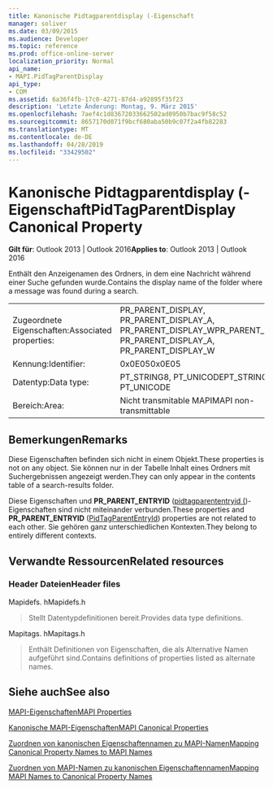 ```yaml
---
title: Kanonische Pidtagparentdisplay (-Eigenschaft
manager: soliver
ms.date: 03/09/2015
ms.audience: Developer
ms.topic: reference
ms.prod: office-online-server
localization_priority: Normal
api_name:
- MAPI.PidTagParentDisplay
api_type:
- COM
ms.assetid: 6a36f4fb-17c0-4271-87d4-a92895f35f23
description: 'Letzte Änderung: Montag, 9. März 2015'
ms.openlocfilehash: 7aef4c1d83672033662502ad0950b7bac9f58c52
ms.sourcegitcommit: 8657170d071f9bcf680aba50b9c07f2a4fb82283
ms.translationtype: MT
ms.contentlocale: de-DE
ms.lasthandoff: 04/28/2019
ms.locfileid: "33429502"
---
```

# <a name="pidtagparentdisplay-canonical-property"></a><span data-ttu-id="892ad-103">Kanonische Pidtagparentdisplay (-Eigenschaft</span><span class="sxs-lookup"><span data-stu-id="892ad-103">PidTagParentDisplay Canonical Property</span></span>

  
  
<span data-ttu-id="892ad-104">**Gilt für**: Outlook 2013 | Outlook 2016</span><span class="sxs-lookup"><span data-stu-id="892ad-104">**Applies to**: Outlook 2013 | Outlook 2016</span></span> 
  
<span data-ttu-id="892ad-105">Enthält den Anzeigenamen des Ordners, in dem eine Nachricht während einer Suche gefunden wurde.</span><span class="sxs-lookup"><span data-stu-id="892ad-105">Contains the display name of the folder where a message was found during a search.</span></span>
  
|||
|:-----|:-----|
|<span data-ttu-id="892ad-106">Zugeordnete Eigenschaften:</span><span class="sxs-lookup"><span data-stu-id="892ad-106">Associated properties:</span></span>  <br/> |<span data-ttu-id="892ad-107">PR_PARENT_DISPLAY, PR_PARENT_DISPLAY_A, PR_PARENT_DISPLAY_W</span><span class="sxs-lookup"><span data-stu-id="892ad-107">PR_PARENT_DISPLAY, PR_PARENT_DISPLAY_A, PR_PARENT_DISPLAY_W</span></span>  <br/> |
|<span data-ttu-id="892ad-108">Kennung:</span><span class="sxs-lookup"><span data-stu-id="892ad-108">Identifier:</span></span>  <br/> |<span data-ttu-id="892ad-109">0x0E05</span><span class="sxs-lookup"><span data-stu-id="892ad-109">0x0E05</span></span>  <br/> |
|<span data-ttu-id="892ad-110">Datentyp:</span><span class="sxs-lookup"><span data-stu-id="892ad-110">Data type:</span></span>  <br/> |<span data-ttu-id="892ad-111">PT_STRING8, PT_UNICODE</span><span class="sxs-lookup"><span data-stu-id="892ad-111">PT_STRING8, PT_UNICODE</span></span>  <br/> |
|<span data-ttu-id="892ad-112">Bereich:</span><span class="sxs-lookup"><span data-stu-id="892ad-112">Area:</span></span>  <br/> |<span data-ttu-id="892ad-113">Nicht transmitable MAPI</span><span class="sxs-lookup"><span data-stu-id="892ad-113">MAPI non-transmittable</span></span>  <br/> |
   
## <a name="remarks"></a><span data-ttu-id="892ad-114">Bemerkungen</span><span class="sxs-lookup"><span data-stu-id="892ad-114">Remarks</span></span>

<span data-ttu-id="892ad-115">Diese Eigenschaften befinden sich nicht in einem Objekt.</span><span class="sxs-lookup"><span data-stu-id="892ad-115">These properties is not on any object.</span></span> <span data-ttu-id="892ad-116">Sie können nur in der Tabelle Inhalt eines Ordners mit Suchergebnissen angezeigt werden.</span><span class="sxs-lookup"><span data-stu-id="892ad-116">They can only appear in the contents table of a search-results folder.</span></span>
  
<span data-ttu-id="892ad-117">Diese Eigenschaften und **PR_PARENT_ENTRYID** ([pidtagparententryid (](pidtagparententryid-canonical-property.md))-Eigenschaften sind nicht miteinander verbunden.</span><span class="sxs-lookup"><span data-stu-id="892ad-117">These properties and **PR_PARENT_ENTRYID** ([PidTagParentEntryId](pidtagparententryid-canonical-property.md)) properties are not related to each other.</span></span> <span data-ttu-id="892ad-118">Sie gehören ganz unterschiedlichen Kontexten.</span><span class="sxs-lookup"><span data-stu-id="892ad-118">They belong to entirely different contexts.</span></span>
  
## <a name="related-resources"></a><span data-ttu-id="892ad-119">Verwandte Ressourcen</span><span class="sxs-lookup"><span data-stu-id="892ad-119">Related resources</span></span>

### <a name="header-files"></a><span data-ttu-id="892ad-120">Header Dateien</span><span class="sxs-lookup"><span data-stu-id="892ad-120">Header files</span></span>

<span data-ttu-id="892ad-121">Mapidefs. h</span><span class="sxs-lookup"><span data-stu-id="892ad-121">Mapidefs.h</span></span>
  
> <span data-ttu-id="892ad-122">Stellt Datentypdefinitionen bereit.</span><span class="sxs-lookup"><span data-stu-id="892ad-122">Provides data type definitions.</span></span>
    
<span data-ttu-id="892ad-123">Mapitags. h</span><span class="sxs-lookup"><span data-stu-id="892ad-123">Mapitags.h</span></span>
  
> <span data-ttu-id="892ad-124">Enthält Definitionen von Eigenschaften, die als Alternative Namen aufgeführt sind.</span><span class="sxs-lookup"><span data-stu-id="892ad-124">Contains definitions of properties listed as alternate names.</span></span>
    
## <a name="see-also"></a><span data-ttu-id="892ad-125">Siehe auch</span><span class="sxs-lookup"><span data-stu-id="892ad-125">See also</span></span>



[<span data-ttu-id="892ad-126">MAPI-Eigenschaften</span><span class="sxs-lookup"><span data-stu-id="892ad-126">MAPI Properties</span></span>](mapi-properties.md)
  
[<span data-ttu-id="892ad-127">Kanonische MAPI-Eigenschaften</span><span class="sxs-lookup"><span data-stu-id="892ad-127">MAPI Canonical Properties</span></span>](mapi-canonical-properties.md)
  
[<span data-ttu-id="892ad-128">Zuordnen von kanonischen Eigenschaftennamen zu MAPI-Namen</span><span class="sxs-lookup"><span data-stu-id="892ad-128">Mapping Canonical Property Names to MAPI Names</span></span>](mapping-canonical-property-names-to-mapi-names.md)
  
[<span data-ttu-id="892ad-129">Zuordnen von MAPI-Namen zu kanonischen Eigenschaftennamen</span><span class="sxs-lookup"><span data-stu-id="892ad-129">Mapping MAPI Names to Canonical Property Names</span></span>](mapping-mapi-names-to-canonical-property-names.md)

